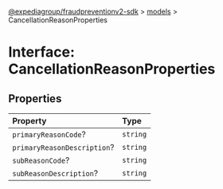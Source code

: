 [@expediagroup/fraudpreventionv2-sdk](../../index.md) > [models](../index.md) > CancellationReasonProperties

# Interface: CancellationReasonProperties

## Properties

| Property                    | Type     |
| :-------------------------- | :------- |
| `primaryReasonCode`?        | `string` |
| `primaryReasonDescription`? | `string` |
| `subReasonCode`?            | `string` |
| `subReasonDescription`?     | `string` |
